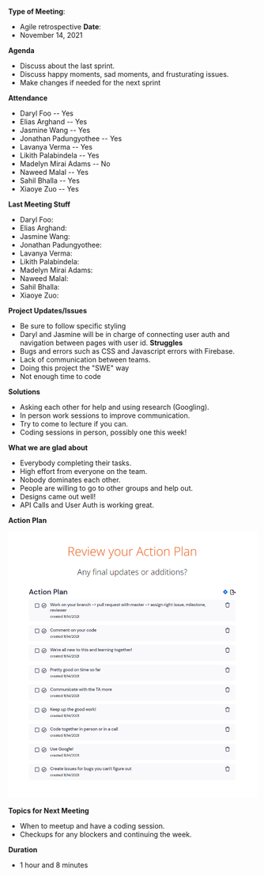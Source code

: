 **Type of Meeting**:
- Agile retrospective
**Date**:
- November 14, 2021

**Agenda**

- Discuss about the last sprint.
- Discuss happy moments, sad moments, and frusturating issues.
- Make changes if needed for the next sprint 

**Attendance**
- Daryl Foo               -- Yes
- Elias Arghand           -- Yes
- Jasmine Wang            -- Yes
- Jonathan Padungyothee   -- Yes
- Lavanya Verma           -- Yes
- Likith Palabindela      -- Yes
- Madelyn Mirai Adams     -- No
- Naweed Malal            -- Yes
- Sahil Bhalla            -- Yes
- Xiaoye Zuo              -- Yes 

**Last Meeting Stuff**
- Daryl Foo:               
- Elias Arghand:           
- Jasmine Wang:            
- Jonathan Padungyothee:   
- Lavanya Verma:           
- Likith Palabindela:     
- Madelyn Mirai Adams:     
- Naweed Malal:            
- Sahil Bhalla:            
- Xiaoye Zuo:       
         
**Project Updates/Issues**   
- Be sure to follow specific styling
- Daryl and Jasmine will be in charge of connecting user auth and navigation between pages with user id.
**Struggles**
- Bugs and errors such as CSS and Javascript errors with Firebase.
- Lack of communication between teams.
- Doing this project the "SWE" way
- Not enough time to code

**Solutions**
- Asking each other for help and using research (Googling).
- In person work sessions to improve communication.
- Try to come to lecture if you can.
- Coding sessions in person, possibly one this week!

**What we are glad about**
- Everybody completing their tasks.
- High effort from everyone on the team.
- Nobody dominates each other.
- People are willing to go to other groups and help out.
- Designs came out well!
- API Calls and User Auth is working great.

**Action Plan**

<img src="ActionPlan.png">

**Topics for Next Meeting**
- When to meetup and have a coding session.
- Checkups for any blockers and continuing the week.



**Duration**
- 1 hour and 8 minutes
